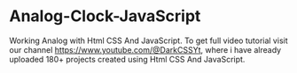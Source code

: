 # Analog-Clock-JavaScript
 Working Analog with Html CSS And JavaScript. To get full video tutorial visit our channel https://www.youtube.com/@DarkCSSYt, where i have already uploaded 180+ projects created using Html CSS And JavaScript.
